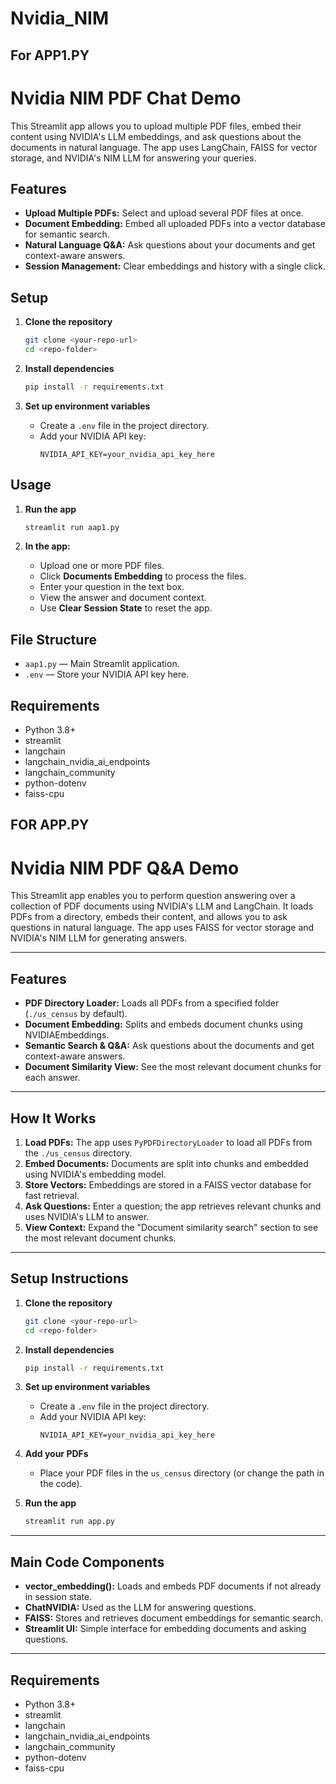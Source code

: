 # Nvidia_NIM
## For APP1.PY
# Nvidia NIM PDF Chat Demo

This Streamlit app allows you to upload multiple PDF files, embed their content using NVIDIA's LLM embeddings, and ask questions about the documents in natural language. The app uses LangChain, FAISS for vector storage, and NVIDIA's NIM LLM for answering your queries.

## Features

- **Upload Multiple PDFs:** Select and upload several PDF files at once.
- **Document Embedding:** Embed all uploaded PDFs into a vector database for semantic search.
- **Natural Language Q&A:** Ask questions about your documents and get context-aware answers.
- **Session Management:** Clear embeddings and history with a single click.

## Setup

1. **Clone the repository**
   ```bash
   git clone <your-repo-url>
   cd <repo-folder>
   ```

2. **Install dependencies**
   ```bash
   pip install -r requirements.txt
   ```

3. **Set up environment variables**
   - Create a `.env` file in the project directory.
   - Add your NVIDIA API key:
     ```
     NVIDIA_API_KEY=your_nvidia_api_key_here
     ```

## Usage

1. **Run the app**
   ```bash
   streamlit run aap1.py
   ```

2. **In the app:**
   - Upload one or more PDF files.
   - Click **Documents Embedding** to process the files.
   - Enter your question in the text box.
   - View the answer and document context.
   - Use **Clear Session State** to reset the app.

## File Structure

- `aap1.py` — Main Streamlit application.
- `.env` — Store your NVIDIA API key here.

## Requirements

- Python 3.8+
- streamlit
- langchain
- langchain_nvidia_ai_endpoints
- langchain_community
- python-dotenv
- faiss-cpu

## FOR APP.PY
# Nvidia NIM PDF Q&A Demo

This Streamlit app enables you to perform question answering over a collection of PDF documents using NVIDIA's LLM and LangChain. It loads PDFs from a directory, embeds their content, and allows you to ask questions in natural language. The app uses FAISS for vector storage and NVIDIA's NIM LLM for generating answers.

---

## Features

- **PDF Directory Loader:** Loads all PDFs from a specified folder (`./us_census` by default).
- **Document Embedding:** Splits and embeds document chunks using NVIDIAEmbeddings.
- **Semantic Search & Q&A:** Ask questions about the documents and get context-aware answers.
- **Document Similarity View:** See the most relevant document chunks for each answer.

---

## How It Works

1. **Load PDFs:** The app uses `PyPDFDirectoryLoader` to load all PDFs from the `./us_census` directory.
2. **Embed Documents:** Documents are split into chunks and embedded using NVIDIA's embedding model.
3. **Store Vectors:** Embeddings are stored in a FAISS vector database for fast retrieval.
4. **Ask Questions:** Enter a question; the app retrieves relevant chunks and uses NVIDIA's LLM to answer.
5. **View Context:** Expand the "Document similarity search" section to see the most relevant document chunks.

---

## Setup Instructions

1. **Clone the repository**
   ```bash
   git clone <your-repo-url>
   cd <repo-folder>
   ```

2. **Install dependencies**
   ```bash
   pip install -r requirements.txt
   ```

3. **Set up environment variables**
   - Create a `.env` file in the project directory.
   - Add your NVIDIA API key:
     ```
     NVIDIA_API_KEY=your_nvidia_api_key_here
     ```

4. **Add your PDFs**
   - Place your PDF files in the `us_census` directory (or change the path in the code).

5. **Run the app**
   ```bash
   streamlit run app.py
   ```

---

## Main Code Components

- **vector_embedding():** Loads and embeds PDF documents if not already in session state.
- **ChatNVIDIA:** Used as the LLM for answering questions.
- **FAISS:** Stores and retrieves document embeddings for semantic search.
- **Streamlit UI:** Simple interface for embedding documents and asking questions.

---

## Requirements

- Python 3.8+
- streamlit
- langchain
- langchain_nvidia_ai_endpoints
- langchain_community
- python-dotenv
- faiss-cpu

